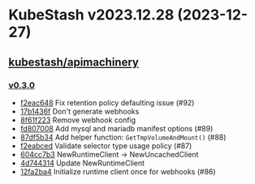 # KubeStash v2023.12.28 (2023-12-27)


## [kubestash/apimachinery](https://github.com/kubestash/apimachinery)

### [v0.3.0](https://github.com/kubestash/apimachinery/releases/tag/v0.3.0)

- [f2eac648](https://github.com/kubestash/apimachinery/commit/f2eac648) Fix retention policy defaulting issue (#92)
- [17b1436f](https://github.com/kubestash/apimachinery/commit/17b1436f) Don't generate webhooks
- [8f61f223](https://github.com/kubestash/apimachinery/commit/8f61f223) Remove webhook config
- [fd807008](https://github.com/kubestash/apimachinery/commit/fd807008) Add mysql and mariadb manifest options (#89)
- [87df5b34](https://github.com/kubestash/apimachinery/commit/87df5b34) Add helper function: `GetTmpVolumeAndMount()` (#88)
- [f2eabced](https://github.com/kubestash/apimachinery/commit/f2eabced) Validate selector type usage policy (#87)
- [604cc7b3](https://github.com/kubestash/apimachinery/commit/604cc7b3) NewRuntimeClient -> NewUncachedClient
- [4d744314](https://github.com/kubestash/apimachinery/commit/4d744314) Update NewRuntimeClient
- [12fa2ba4](https://github.com/kubestash/apimachinery/commit/12fa2ba4) Initialize runtime client once for webhooks (#86)




